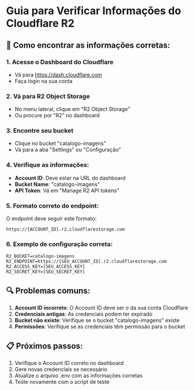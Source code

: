 # Guia para Verificar Informações do Cloudflare R2

## 🔧 Como encontrar as informações corretas:

### 1. Acesse o Dashboard do Cloudflare
- Vá para https://dash.cloudflare.com
- Faça login na sua conta

### 2. Vá para R2 Object Storage
- No menu lateral, clique em "R2 Object Storage"
- Ou procure por "R2" no dashboard

### 3. Encontre seu bucket
- Clique no bucket "catalogo-imagens"
- Vá para a aba "Settings" ou "Configuração"

### 4. Verifique as informações:
- **Account ID**: Deve estar na URL do dashboard
- **Bucket Name**: "catalogo-imagens"
- **API Token**: Vá em "Manage R2 API tokens"

### 5. Formato correto do endpoint:
O endpoint deve seguir este formato:
```
https://[ACCOUNT_ID].r2.cloudflarestorage.com
```

### 6. Exemplo de configuração correta:
```
R2_BUCKET=catalogo-imagens
R2_ENDPOINT=https://[SEU_ACCOUNT_ID].r2.cloudflarestorage.com
R2_ACCESS_KEY=[SEU_ACCESS_KEY]
R2_SECRET_KEY=[SEU_SECRET_KEY]
```

## 🔍 Problemas comuns:

1. **Account ID incorreto**: O Account ID deve ser o da sua conta Cloudflare
2. **Credenciais antigas**: As credenciais podem ter expirado
3. **Bucket não existe**: Verifique se o bucket "catalogo-imagens" existe
4. **Permissões**: Verifique se as credenciais têm permissão para o bucket

## 📋 Próximos passos:

1. Verifique o Account ID correto no dashboard
2. Gere novas credenciais se necessário
3. Atualize o arquivo .env com as informações corretas
4. Teste novamente com o script de teste 